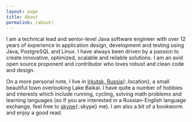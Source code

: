 ```yaml
---
layout: page
title: About
permalink: /about/
---
```


I am a technical lead and senior-level Java software engineer with over 12 years of experience in application design, development and testing using Java, PostgreSQL and Linux. I have always been driven by a passion to create innovative, optimized, scalable and reliable solutions. I am an avid open source proponent and contributor who loves robust and clean code and design.

On a more personal note, I live in [Irkutsk, Russia](https://www.google.com/maps/place/Irkutsk,+Irkutsk+Oblast,+Russia/){:.location}, a small beautiful town overlooking Lake Baikal. I have quite a number of hobbies and interests which include running, cycling, solving math problems and learning languages (so if you are interested in a Russian-English language exchange, feel free to [skype](skype:Pbl6aKuT?call){:.skype} me). I am also a bit of a bookworm and enjoy a good read.

